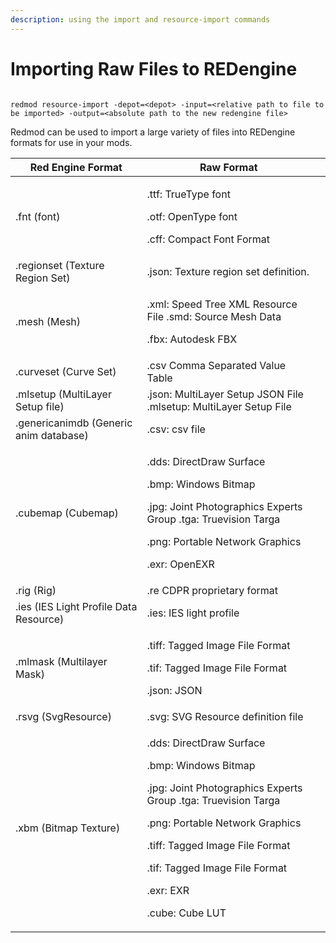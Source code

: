 ```yaml
---
description: using the import and resource-import commands
---
```


# Importing Raw Files to REDengine

```

redmod resource-import -depot=<depot> -input=<relative path to file to be imported> -output=<absolute path to the new redengine file>
```

Redmod can be used to import a large variety of files into REDengine formats for use in your mods.

<table><thead><tr><th>Red Engine Format</th><th>Raw Format</th><th data-hidden></th></tr></thead><tbody><tr><td>.fnt (font)</td><td><p>.ttf: TrueType font </p><p>.otf: OpenType font </p><p>.cff: Compact Font Format</p></td><td></td></tr><tr><td>.regionset (Texture Region Set)</td><td>.json: Texture region set definition.</td><td></td></tr><tr><td>.mesh (Mesh)</td><td><p>.xml: Speed Tree XML Resource File .smd: Source Mesh Data </p><p>.fbx: Autodesk FBX</p></td><td></td></tr><tr><td>.curveset (Curve Set)</td><td>.csv Comma Separated Value Table</td><td></td></tr><tr><td>.mlsetup (MultiLayer Setup file)</td><td>.json: MultiLayer Setup JSON File .mlsetup: MultiLayer Setup File</td><td></td></tr><tr><td>.genericanimdb (Generic anim database)</td><td>.csv: csv file</td><td></td></tr><tr><td>.cubemap (Cubemap)</td><td><p>.dds: DirectDraw Surface </p><p>.bmp: Windows Bitmap </p><p>.jpg: Joint Photographics Experts Group .tga: Truevision Targa </p><p>.png: Portable Network Graphics </p><p>.exr: OpenEXR</p></td><td></td></tr><tr><td>.rig (Rig)</td><td>.re CDPR proprietary format</td><td></td></tr><tr><td>.ies (IES Light Profile Data Resource)</td><td>.ies: IES light profile</td><td></td></tr><tr><td>.mlmask (Multilayer Mask)</td><td><p>.tiff: Tagged Image File Format </p><p>.tif: Tagged Image File Format </p><p>.json: JSON</p></td><td></td></tr><tr><td>.rsvg (SvgResource)</td><td>.svg: SVG Resource definition file</td><td></td></tr><tr><td>.xbm (Bitmap Texture)</td><td><p>.dds: DirectDraw Surface </p><p>.bmp: Windows Bitmap </p><p>.jpg: Joint Photographics Experts Group .tga: Truevision Targa </p><p>.png: Portable Network Graphics </p><p>.tiff: Tagged Image File Format </p><p>.tif: Tagged Image File Format </p><p>.exr: EXR </p><p>.cube: Cube LUT</p></td><td></td></tr></tbody></table>
